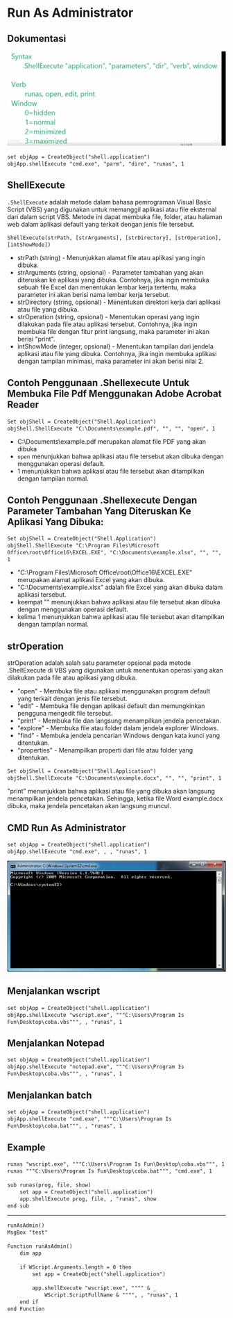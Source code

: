 # Run As Administrator

## Dokumentasi

![1](../asset/img/52/1.PNG)

```vbs
set objApp = CreateObject("shell.application")
objApp.shellExecute "cmd.exe", "parm", "dire", "runas", 1
```

## ShellExecute

`.ShellExecute` adalah metode dalam bahasa pemrograman Visual Basic Script (VBS) yang digunakan untuk memanggil aplikasi atau file eksternal dari dalam script VBS. Metode ini dapat membuka file, folder, atau halaman web dalam aplikasi default yang terkait dengan jenis file tersebut.

```vbs
ShellExecute(strPath, [strArguments], [strDirectory], [strOperation], [intShowMode])
```

-   strPath (string) - Menunjukkan alamat file atau aplikasi yang ingin dibuka.
-   strArguments (string, opsional) - Parameter tambahan yang akan diteruskan ke aplikasi yang dibuka. Contohnya, jika ingin membuka sebuah file Excel dan menentukan lembar kerja tertentu, maka parameter ini akan berisi nama lembar kerja tersebut.
-   strDirectory (string, opsional) - Menentukan direktori kerja dari aplikasi atau file yang dibuka.
-   strOperation (string, opsional) - Menentukan operasi yang ingin dilakukan pada file atau aplikasi tersebut. Contohnya, jika ingin membuka file dengan fitur print langsung, maka parameter ini akan berisi "print".
-   intShowMode (integer, opsional) - Menentukan tampilan dari jendela aplikasi atau file yang dibuka. Contohnya, jika ingin membuka aplikasi dengan tampilan minimasi, maka parameter ini akan berisi nilai 2.

## Contoh Penggunaan .Shellexecute Untuk Membuka File Pdf Menggunakan Adobe Acrobat Reader

```vbs
Set objShell = CreateObject("Shell.Application")
objShell.ShellExecute "C:\Documents\example.pdf", "", "", "open", 1
```

-   C:\Documents\example.pdf merupakan alamat file PDF yang akan dibuka
-   `open` menunjukkan bahwa aplikasi atau file tersebut akan dibuka dengan menggunakan operasi default.
-   1 menunjukkan bahwa aplikasi atau file tersebut akan ditampilkan dengan tampilan normal.

## Contoh Penggunaan .Shellexecute Dengan Parameter Tambahan Yang Diteruskan Ke Aplikasi Yang Dibuka:

```vbs
Set objShell = CreateObject("Shell.Application")
objShell.ShellExecute "C:\Program Files\Microsoft Office\root\Office16\EXCEL.EXE", "C:\Documents\example.xlsx", "", "", 1
```

-   "C:\Program Files\Microsoft Office\root\Office16\EXCEL.EXE" merupakan alamat aplikasi Excel yang akan dibuka.
-   "C:\Documents\example.xlsx" adalah file Excel yang akan dibuka dalam aplikasi tersebut.
-   keempat "" menunjukkan bahwa aplikasi atau file tersebut akan dibuka dengan menggunakan operasi default.
-   kelima 1 menunjukkan bahwa aplikasi atau file tersebut akan ditampilkan dengan tampilan normal.

## strOperation

strOperation adalah salah satu parameter opsional pada metode .ShellExecute di VBS yang digunakan untuk menentukan operasi yang akan dilakukan pada file atau aplikasi yang dibuka.

-   "open" - Membuka file atau aplikasi menggunakan program default yang terkait dengan jenis file tersebut.
-   "edit" - Membuka file dengan aplikasi default dan memungkinkan pengguna mengedit file tersebut.
-   "print" - Membuka file dan langsung menampilkan jendela pencetakan.
-   "explore" - Membuka file atau folder dalam jendela explorer Windows.
-   "find" - Membuka jendela pencarian Windows dengan kata kunci yang ditentukan.
-   "properties" - Menampilkan properti dari file atau folder yang ditentukan.

```vbs
Set objShell = CreateObject("Shell.Application")
objShell.ShellExecute "C:\Documents\example.docx", "", "", "print", 1
```

"print" menunjukkan bahwa aplikasi atau file yang dibuka akan langsung menampilkan jendela pencetakan. Sehingga, ketika file Word example.docx dibuka, maka jendela pencetakan akan langsung muncul.

## CMD Run As Administrator

```vbs
set objApp = CreateObject("shell.application")
objApp.shellExecute "cmd.exe", , , "runas", 1
```

![2](../asset/img/52/2.PNG)

## Menjalankan wscript

```vbs
set objApp = CreateObject("shell.application")
objApp.shellExecute "wscript.exe", """C:\Users\Program Is Fun\Desktop\coba.vbs""", , "runas", 1
```

## Menjalankan Notepad

```vbs
set objApp = CreateObject("shell.application")
objApp.shellExecute "notepad.exe", """C:\Users\Program Is Fun\Desktop\coba.vbs""", , "runas", 1
```

## Menjalankan batch

```vbs
set objApp = CreateObject("shell.application")
objApp.shellExecute "cmd.exe", """C:\Users\Program Is Fun\Desktop\coba.bat""", , "runas", 1
```

## Example

```vbs
runas "wscript.exe", """C:\Users\Program Is Fun\Desktop\coba.vbs""", 1
runas """C:\Users\Program Is Fun\Desktop\coba.bat""", "cmd.exe", 1

sub runas(prog, file, show)
    set app = CreateObject("shell.application")
    app.shellExecute prog, file, , "runas", show
end sub
```

---

```vbs
runAsAdmin()
MsgBox "test"

Function runAsAdmin()
    dim app

    if WScript.Arguments.length = 0 then
        set app = CreateObject("shell.application")

        app.shellExecute "wscript.exe", """" & _
            WScript.ScriptFullName & """", , "runas", 1
    end if
end Function
```
